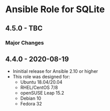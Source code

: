 # Ansible Role for SQLite

## 4.5.0 - TBC

### Major Changes

## 4.4.0 - 2020-08-19

  - Ininitial release for Ansible 2.10 or higher
  - This role was designed for:
      - Ubuntu 18.04/20.04
      - RHEL/CentOS 7/8
      - openSUSE Leap 15.2
      - Debian 10
      - Fedora 32
